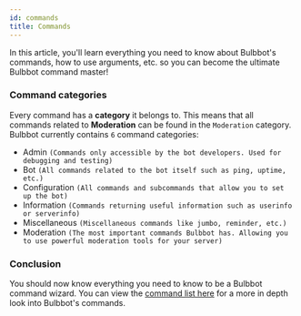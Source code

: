 ```yaml
---
id: commands
title: Commands
---
```


In this article, you'll learn everything you need to know about Bulbbot's commands, how to use arguments, etc. so you can become the ultimate Bulbbot
command master!

### Command categories

Every command has a **category** it belongs to. This means that all commands related to **Moderation** can be found in the `Moderation` category.
Bulbbot currently contains `6` command categories:

- Admin `(Commands only accessible by the bot developers. Used for debugging and testing)`
- Bot `(All commands related to the bot itself such as ping, uptime, etc.)`
- Configuration `(All commands and subcommands that allow you to set up the bot)`
- Information `(Commands returning useful information such as userinfo or serverinfo)`
- Miscellaneous `(Miscellaneous commands like jumbo, reminder, etc.)`
- Moderation `(The most important commands Bulbbot has. Allowing you to use powerful moderation tools for your server)`

### Conclusion

You should now know everything you need to know to be a Bulbbot command wizard. You can view the [command list here](command-list) for a more in depth look into Bulbbot's commands.
